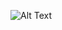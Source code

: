 ![Alt Text](https://media2.giphy.com/media/v1.Y2lkPTc5MGI3NjExcnB1aG9vM3Zjc3Zkcnc2MnlxbjYwcGFvN3R3cjJ3bG1iZGdoNmtxeCZlcD12MV9pbnRlcm5hbF9naWZfYnlfaWQmY3Q9Zw/Q9tg4NAS7YEta/giphy.gif)
